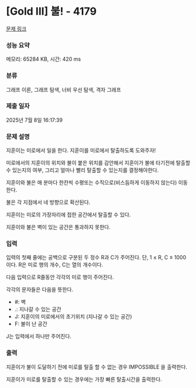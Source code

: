 # [Gold III] 불! - 4179 

[문제 링크](https://www.acmicpc.net/problem/4179) 

### 성능 요약

메모리: 65284 KB, 시간: 420 ms

### 분류

그래프 이론, 그래프 탐색, 너비 우선 탐색, 격자 그래프

### 제출 일자

2025년 7월 8일 16:17:39

### 문제 설명

<p>지훈이는 미로에서 일을 한다. 지훈이를 미로에서 탈출하도록 도와주자!</p>

<p>미로에서의 지훈이의 위치와 불이 붙은 위치를 감안해서 지훈이가 불에 타기전에 탈출할 수 있는지의 여부, 그리고 얼마나 빨리 탈출할 수 있는지를 결정해야한다.</p>

<p>지훈이와 불은 매 분마다 한칸씩 수평또는 수직으로(비스듬하게 이동하지 않는다)  이동한다. </p>

<p>불은 각 지점에서 네 방향으로 확산된다. </p>

<p>지훈이는 미로의 가장자리에 접한 공간에서 탈출할 수 있다. </p>

<p>지훈이와 불은 벽이 있는 공간은 통과하지 못한다.</p>

### 입력 

 <p>입력의 첫째 줄에는 공백으로 구분된 두 정수 R과 C가 주어진다. 단, 1 ≤ R, C ≤ 1000 이다. R은 미로 행의 개수, C는 열의 개수이다.</p>

<p>다음 입력으로 R줄동안 각각의 미로 행이 주어진다.</p>

<p> 각각의 문자들은 다음을 뜻한다.</p>

<ul>
	<li>#: 벽</li>
	<li>.: 지나갈 수 있는 공간</li>
	<li>J: 지훈이의 미로에서의 초기위치 (지나갈 수 있는 공간)</li>
	<li>F: 불이 난 공간</li>
</ul>

<p>J는 입력에서 하나만 주어진다.</p>

### 출력 

 <p>지훈이가 불이 도달하기 전에 미로를 탈출 할 수 없는 경우 IMPOSSIBLE 을 출력한다.</p>

<p>지훈이가 미로를 탈출할 수 있는 경우에는 가장 빠른 탈출시간을 출력한다. </p>

